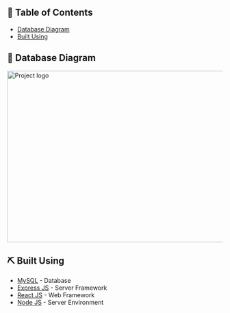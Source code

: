 

## 📝 Table of Contents

- [ Database Diagram](#Database)
- [Built Using](#built_using)

## 🧐 Database Diagram <a name = "Database"></a>

 <img width=600px height=400px src="https://res.cloudinary.com/aaaaahlllaaaam/image/upload/v1654084746/DB_ERD_cogtxm.png" alt="Project logo">






## ⛏️ Built Using <a name = "built_using"></a>

- [MySQL](https://www.mysql.com/) - Database
- [Express JS](https://expressjs.com/) - Server Framework
- [React JS](https://https://reactjs.org/) - Web Framework
- [Node JS](https://nodejs.org/en/) - Server Environment


